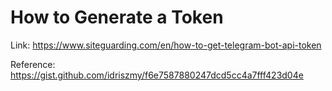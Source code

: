 # How to Generate a Token
Link: https://www.siteguarding.com/en/how-to-get-telegram-bot-api-token

Reference: https://gist.github.com/idriszmy/f6e7587880247dcd5cc4a7fff423d04e
